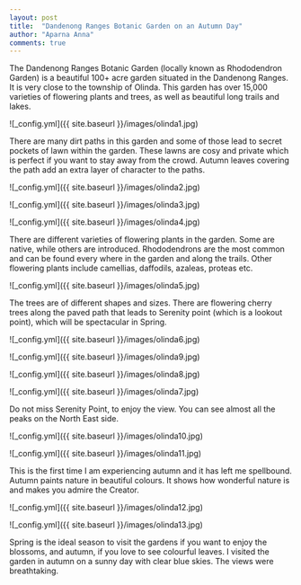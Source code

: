 ```yaml
---
layout: post
title:  "Dandenong Ranges Botanic Garden on an Autumn Day"
author: "Aparna Anna"
comments: true
---
```

The Dandenong Ranges Botanic Garden  (locally known as Rhododendron Garden) is a beautiful 100+ acre garden situated in the Dandenong Ranges. It is very close to the township of Olinda. This garden has over 15,000 varieties of flowering plants and trees, as well as beautiful long trails and lakes. 

![_config.yml]({{ site.baseurl }}/images/olinda1.jpg)

There are many dirt paths in this garden and some of those lead to secret pockets of lawn within the garden. These lawns are cosy and private which is perfect if you want to stay away from the crowd. Autumn leaves covering the path add an extra layer of character to the paths. 

![_config.yml]({{ site.baseurl }}/images/olinda2.jpg)

![_config.yml]({{ site.baseurl }}/images/olinda3.jpg)

![_config.yml]({{ site.baseurl }}/images/olinda4.jpg)

There are different varieties of flowering plants in the garden. Some are native, while others are introduced. Rhododendrons are the most common and can be found every where in the garden and along the trails. Other flowering plants include camellias, daffodils, azaleas, proteas etc. 

![_config.yml]({{ site.baseurl }}/images/olinda5.jpg)

The trees are of different shapes and sizes. There are flowering cherry trees along the paved path that leads to Serenity point (which is a lookout point), which will be spectacular in Spring. 

![_config.yml]({{ site.baseurl }}/images/olinda6.jpg)

![_config.yml]({{ site.baseurl }}/images/olinda9.jpg)

![_config.yml]({{ site.baseurl }}/images/olinda8.jpg)

![_config.yml]({{ site.baseurl }}/images/olinda7.jpg)

Do not miss Serenity Point, to enjoy the view. You can see almost all the peaks on the North East side. 

![_config.yml]({{ site.baseurl }}/images/olinda10.jpg)

![_config.yml]({{ site.baseurl }}/images/olinda11.jpg)

This is the first time I am experiencing autumn and it has left me spellbound. Autumn paints nature in beautiful colours. It shows how wonderful nature is and makes you admire the Creator. 

![_config.yml]({{ site.baseurl }}/images/olinda12.jpg)

![_config.yml]({{ site.baseurl }}/images/olinda13.jpg)

Spring is the ideal season to visit the gardens if you want to enjoy the blossoms, and autumn, if you love to see colourful leaves. I visited the garden in autumn on a sunny day with clear blue skies. The views were breathtaking. 
